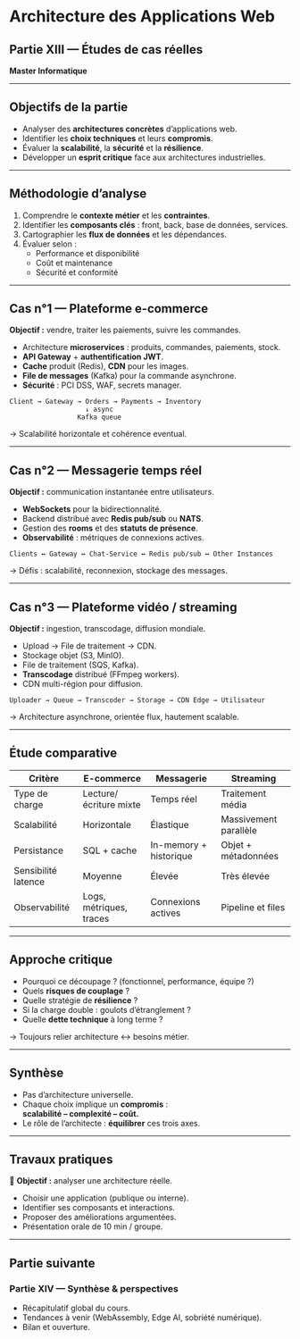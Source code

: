 # Architecture des Applications Web  
## Partie XIII — Études de cas réelles  
**Master Informatique**

---

## Objectifs de la partie

- Analyser des **architectures concrètes** d’applications web.  
- Identifier les **choix techniques** et leurs **compromis**.  
- Évaluer la **scalabilité**, la **sécurité** et la **résilience**.  
- Développer un **esprit critique** face aux architectures industrielles.  

---

## Méthodologie d’analyse

1. Comprendre le **contexte métier** et les **contraintes**.  
2. Identifier les **composants clés** : front, back, base de données, services.  
3. Cartographier les **flux de données** et les dépendances.  
4. Évaluer selon :  
   - Performance et disponibilité  
   - Coût et maintenance  
   - Sécurité et conformité  

---

## Cas n°1 — Plateforme e-commerce

**Objectif :** vendre, traiter les paiements, suivre les commandes.  

- Architecture **microservices** : produits, commandes, paiements, stock.  
- **API Gateway** + **authentification JWT**.  
- **Cache** produit (Redis), **CDN** pour les images.  
- **File de messages** (Kafka) pour la commande asynchrone.  
- **Sécurité** : PCI DSS, WAF, secrets manager.  

```text
Client → Gateway → Orders → Payments → Inventory
                   ↓ async
                 Kafka queue
```

→ Scalabilité horizontale et cohérence eventual.  

---

## Cas n°2 — Messagerie temps réel

**Objectif :** communication instantanée entre utilisateurs.  

- **WebSockets** pour la bidirectionnalité.  
- Backend distribué avec **Redis pub/sub** ou **NATS**.  
- Gestion des **rooms** et des **statuts de présence**.  
- **Observabilité** : métriques de connexions actives.  

```text
Clients ↔ Gateway ↔ Chat-Service ↔ Redis pub/sub ↔ Other Instances
```

→ Défis : scalabilité, reconnexion, stockage des messages.  

---

## Cas n°3 — Plateforme vidéo / streaming

**Objectif :** ingestion, transcodage, diffusion mondiale.  

- Upload → File de traitement → CDN.  
- Stockage objet (S3, MinIO).  
- File de traitement (SQS, Kafka).  
- **Transcodage** distribué (FFmpeg workers).  
- CDN multi-région pour diffusion.  

```text
Uploader → Queue → Transcoder → Storage → CDN Edge → Utilisateur
```

→ Architecture asynchrone, orientée flux, hautement scalable.  

---

## Étude comparative

| Critère | E-commerce | Messagerie | Streaming |
|----------|-------------|-------------|------------|
| Type de charge | Lecture/écriture mixte | Temps réel | Traitement média |
| Scalabilité | Horizontale | Élastique | Massivement parallèle |
| Persistance | SQL + cache | In-memory + historique | Objet + métadonnées |
| Sensibilité latence | Moyenne | Élevée | Très élevée |
| Observabilité | Logs, métriques, traces | Connexions actives | Pipeline et files |

---

## Approche critique

- Pourquoi ce découpage ? (fonctionnel, performance, équipe ?)  
- Quels **risques de couplage** ?  
- Quelle stratégie de **résilience** ?  
- Si la charge double : goulots d’étranglement ?  
- Quelle **dette technique** à long terme ?  

→ Toujours relier architecture ↔ besoins métier.  

---

## Synthèse

- Pas d’architecture universelle.  
- Chaque choix implique un **compromis** :  
  **scalabilité – complexité – coût.**  
- Le rôle de l’architecte : **équilibrer** ces trois axes.  

---

## Travaux pratiques

🎯 **Objectif :** analyser une architecture réelle.  
- Choisir une application (publique ou interne).  
- Identifier ses composants et interactions.  
- Proposer des améliorations argumentées.  
- Présentation orale de 10 min / groupe.  

---

## Partie suivante

### Partie XIV — Synthèse & perspectives
- Récapitulatif global du cours.  
- Tendances à venir (WebAssembly, Edge AI, sobriété numérique).  
- Bilan et ouverture.  
